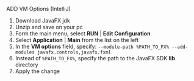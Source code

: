 ADD VM Options (IntelliJ)
1. Download JavaFX jdk
2. Unzip and save on your pc
3. Form the main menu, select **RUN** | **Edit Configuration**
4. Select **Application** | **Main** from the list on the left
5. In the **VM options** field, specify: `--module-path %PATH_TO_FX% --add-modules javafx.controls,javafx.fxml`
6. Instead of `%PATH_TO_FX%`, specify the path to the JavaFX SDK **lib** directory
7. Apply the change